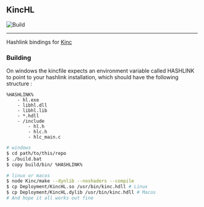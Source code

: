 ## KincHL

![Build](https://github.com/Apprentice-Alchemist/KincHL/workflows/Build/badge.svg)

---------------------

Hashlink bindings for [Kinc](https://github.com/Kode/Kinc)

### Building

On windows the kincfile expects an environment variable called HASHLINK to point to your hashlink installation, which should have the following structure :
```
%HASHLINK%
    - hl.exe
    - libhl.dll
    - libhl.lib
    - *.hdll
    - /include
        - hl.h
        - hlc.h
        - hlc_main.c
```

```bash
# windows
$ cd path/to/this/repo
$ ./build.bat
$ copy build/bin/ %HASHLINK%

# linux or macos
$ node Kinc/make --dynlib --noshaders --compile
$ cp Deployment/KincHL.so /usr/bin/kinc.hdll # Linux
$ cp Deployment/KincHL.dylib /usr/bin/kinc.hdll # Macos
# And hope it all works out fine
```
